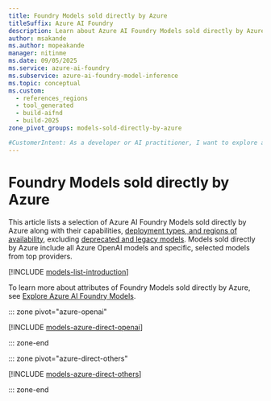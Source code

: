 ```yaml
---
title: Foundry Models sold directly by Azure
titleSuffix: Azure AI Foundry
description: Learn about Azure AI Foundry Models sold directly by Azure, their capabilities, deployment types, and regional availability for AI applications.
author: msakande
ms.author: mopeakande
manager: nitinme
ms.date: 09/05/2025
ms.service: azure-ai-foundry
ms.subservice: azure-ai-foundry-model-inference
ms.topic: conceptual
ms.custom:
  - references_regions
  - tool_generated
  - build-aifnd
  - build-2025
zone_pivot_groups: models-sold-directly-by-azure

#CustomerIntent: As a developer or AI practitioner, I want to explore and understand Azure AI Foundry Models sold directly by Azure, including Azure OpenAI models and selected partner models, along with their capabilities and regional availability, so that I can choose the right model for my AI application.
---
```


# Foundry Models sold directly by Azure

This article lists a selection of Azure AI Foundry Models sold directly by Azure along with their capabilities, [deployment types, and regions of availability](deployment-types.md), excluding [deprecated and legacy models](../../concepts/model-lifecycle-retirement.md#deprecated). 
Models sold directly by Azure include all Azure OpenAI models and specific, selected models from top providers. 

[!INCLUDE [models-list-introduction](../includes/models-list-introduction.md)]

To learn more about attributes of Foundry Models sold directly by Azure, see [Explore Azure AI Foundry Models](../../concepts/foundry-models-overview.md#models-sold-directly-by-azure).


::: zone pivot="azure-openai"

[!INCLUDE [models-azure-direct-openai](../../openai/includes/models-azure-direct-openai.md)]

::: zone-end


::: zone pivot="azure-direct-others"

[!INCLUDE [models-azure-direct-others](../includes/models-azure-direct-others.md)]

::: zone-end


